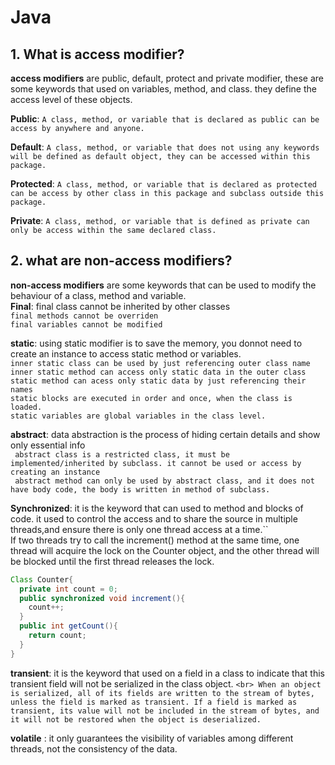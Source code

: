 # Java 

## 1. What is access modifier?
**access modifiers** are public, default, protect and private modifier, these are some keywords that used on variables, method, and class.
they define the access level of these objects.

**Public**: ``A class, method, or variable that is declared as public can be access by anywhere and anyone.``<br>

**Default**: ``A class, method, or variable that does not using any keywords will be defined as default object, they can be accessed within this package.``<br>

**Protected**: ``A class, method, or variable that is declared as protected can be access by other class in this package and subclass outside this package.``<br>

**Private**: ``A class, method, or variable that is defined as private can only be access within the same declared class.``<br>

## 2. what are non-access modifiers?

**non-access modifiers** are some keywords that can be used to modify the behaviour of a class, method and variable.<br>
**Final**: final class cannot be inherited by other classes <br>
       ``final methods cannot be overriden``<br>
       ``final variables cannot be modified``<br>
       
**static**: using static modifier is to save the memory, you donnot need to create an instance to access static method or variables.<br>
       ``inner static class can be used by just referencing outer class name``<br>
       ``inner static method can access only static data in the outer class``<br>
       ``static method can acess only static data by just referencing their names``<br>
       ``static blocks are executed in order and once, when the class is loaded.``<br>
       ``static variables are global variables in the class level.``<br>
       
**abstract**: data abstraction is the process of hiding certain details and show only essential info <br>
       `` abstract class is a restricted class, it must be implemented/inherited by subclass. it cannot be used or access by creating an instance``<br>
       `` abstract method can only be used by abstract class, and it does not have body code, the body is written in method of subclass.``<br>
       
**Synchronized**: it is the keyword that can used to method and blocks of code. it used to control the access and to share the source in multiple threads,and ensure there is only one thread access at a time.``<br>
If two threads try to call the increment() method at the same time, one thread will acquire the lock on the Counter object, and the other thread will be blocked until the first thread releases the lock.
```java
Class Counter{
  private int count = 0;
  public synchronized void increment(){
    count++;
  }
  public int getCount(){
    return count;
  }
}
```

**transient**: it is the keyword that used on a field in a class to indicate that this transient field will not be serialized in the class object. ``<br>
 When an object is serialized, all of its fields are written to the stream of bytes, unless the field is marked as transient. If a field is marked as transient, its value will not be included in the stream of bytes, and it will not be restored when the object is deserialized.``

**volatile** : it only guarantees the visibility of variables among different threads, not the consistency of the data.

